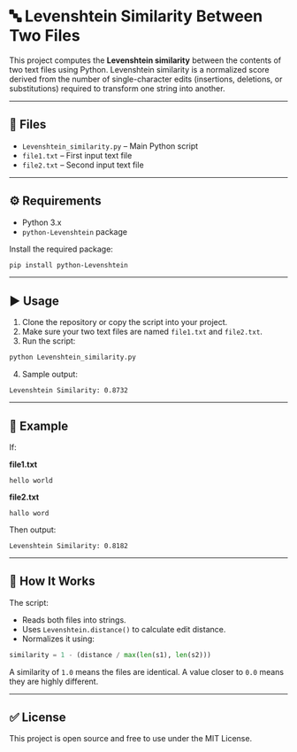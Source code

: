 
# 🔤 Levenshtein Similarity Between Two Files

This project computes the **Levenshtein similarity** between the contents of two text files using Python. Levenshtein similarity is a normalized score derived from the number of single-character edits (insertions, deletions, or substitutions) required to transform one string into another.

---

## 📁 Files

- `Levenshtein_similarity.py` – Main Python script
- `file1.txt` – First input text file
- `file2.txt` – Second input text file

---

## ⚙️ Requirements

- Python 3.x
- `python-Levenshtein` package

Install the required package:

```bash
pip install python-Levenshtein
```

---

## ▶️ Usage

1. Clone the repository or copy the script into your project.
2. Make sure your two text files are named `file1.txt` and `file2.txt`.
3. Run the script:

```bash
python Levenshtein_similarity.py
```

4. Sample output:

```
Levenshtein Similarity: 0.8732
```

---

## 📌 Example

If:

**file1.txt**
```
hello world
```

**file2.txt**
```
hallo word
```

Then output:
```
Levenshtein Similarity: 0.8182
```

---

## 🧠 How It Works

The script:
- Reads both files into strings.
- Uses `Levenshtein.distance()` to calculate edit distance.
- Normalizes it using:

```python
similarity = 1 - (distance / max(len(s1), len(s2)))
```

A similarity of `1.0` means the files are identical. A value closer to `0.0` means they are highly different.

---

## ✅ License

This project is open source and free to use under the MIT License.
